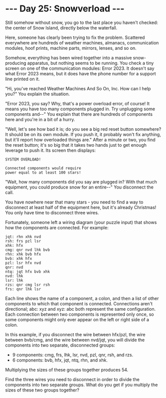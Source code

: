 # --- Day 25: Snowverload ---

Still somehow without snow, you go to the last place you haven't checked: the
center of Snow Island, directly below the waterfall.

Here, someone has clearly been trying to fix the problem. Scattered everywhere
are hundreds of weather machines, almanacs, communication modules, hoof prints,
machine parts, mirrors, lenses, and so on.

Somehow, everything has been wired together into a massive snow-producing
apparatus, but nothing seems to be running. You check a tiny screen on one of
the communication modules: Error 2023. It doesn't say what Error 2023 means, but
it does have the phone number for a support line printed on it.

"Hi, you've reached Weather Machines And So On, Inc. How can I help you?" You
explain the situation.

"Error 2023, you say? Why, that's a power overload error, of course! It means
you have too many components plugged in. Try unplugging some components and--"
You explain that there are hundreds of components here and you're in a bit of a
hurry.

"Well, let's see how bad it is; do you see a big red reset button somewhere? It
should be on its own module. If you push it, it probably won't fix anything, but
it'll report how overloaded things are." After a minute or two, you find the
reset button; it's so big that it takes two hands just to get enough leverage to
push it. Its screen then displays:

```
SYSTEM OVERLOAD!

Connected components would require
power equal to at least 100 stars!
```

"Wait, how many components did you say are plugged in? With that much equipment,
you could produce snow for an entire--" You disconnect the call.

You have nowhere near that many stars - you need to find a way to disconnect at
least half of the equipment here, but it's already Christmas! You only have time
to disconnect three wires.

Fortunately, someone left a wiring diagram (your puzzle input) that shows how
the components are connected. For example:

```
jqt: rhn xhk nvd
rsh: frs pzl lsr
xhk: hfx
cmg: qnr nvd lhk bvb
rhn: xhk bvb hfx
bvb: xhk hfx
pzl: lsr hfx nvd
qnr: nvd
ntq: jqt hfx bvb xhk
nvd: lhk
lsr: lhk
rzs: qnr cmg lsr rsh
frs: qnr lhk lsr
```

Each line shows the name of a component, a colon, and then a list of other
components to which that component is connected. Connections aren't directional;
abc: xyz and xyz: abc both represent the same configuration. Each connection
between two components is represented only once, so some components might only
ever appear on the left or right side of a colon.

In this example, if you disconnect the wire between hfx/pzl, the wire between
bvb/cmg, and the wire between nvd/jqt, you will divide the components into two
separate, disconnected groups:

- 9 components: cmg, frs, lhk, lsr, nvd, pzl, qnr, rsh, and rzs.
- 6 components: bvb, hfx, jqt, ntq, rhn, and xhk.

Multiplying the sizes of these groups together produces 54.

Find the three wires you need to disconnect in order to divide the components
into two separate groups. What do you get if you multiply the sizes of these two
groups together?
